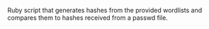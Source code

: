 Ruby script that generates hashes from the provided wordlists and compares them to hashes received from a passwd file.